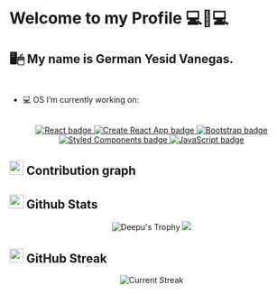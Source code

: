 # Welcome to my Profile 💻💚💻 

## 🖥️🖱 My name is German Yesid Vanegas. </br></br>


- 💻 OS  I’m currently working on:</br></br>

<div align="center">
  <a target="_blank" href="https://reactjs.org/">
    <img title="React" alt="React badge" src="https://img.shields.io/badge/18.2.0-React-61DAFB?style&logo=react" />
  </a>
  <a target="_blank" href="https://reactjs.org/">
    <img title="Create React App" alt="Create React App badge" src="https://img.shields.io/badge/18.2.0-Create%20React%20App-09D3AC?style&logo=create-react-app" />
  </a>
  <a target="_blank" href="https://getbootstrap.com/">
    <img title="Bootstrap" alt="Bootstrap badge" src="https://img.shields.io/badge/v.5.1-Bootstrap-7952B3?style&logo=bootstrap" />
  </a>
  <a target="_blank" href="https://styled-components.com/">
    <img title="Styled Components" alt="Styled Components badge" src="https://img.shields.io/badge/5.3.5-Styled%20Components-DB7093?style&logo=styled-components" />
  </a>
  <a target="_blank" href="https://www.javascript.com/">
    <img title="JavaScript" alt="JavaScript badge" src="https://img.shields.io/badge/ES6-JavaScript-FFCA28?style&logo=javascript" />
   </a>
  </div>
  

  ## <img src="https://media2.giphy.com/media/bGgsc5mWoryfgKBx1u/200w.gif?cid=6c09b952uj3ww9dw17k8p1ih39cdctol2m5icxmh7khpl81p&ep=v1_gifs_search&rid=200w.gif&ct=g" width="25" /> <b>Contribution graph</b>
  

## <img src="https://i0.wp.com/codemyui.com/wp-content/uploads/2017/03/hero-section-animation.gif?fit=880%2C440&ssl=1" width="25"> <b>Github Stats</b>

 <div align="center">   
  
![Deepu's Trophy](https://github-profile-trophy.vercel.app/?username=yesid10&theme=algolia&column=4&no-frame=true)
     <img src="https://github-readme-stats.vercel.app/api/top-langs/?username=yesid10&theme=algolia&layout=compact)](https://github.com/yesid10/github-readme-stats"/>
 
  </div>
   
## <img src="https://cdn.dribbble.com/users/3052691/screenshots/6178918/coding.gif" width="25"> <b>GitHub Streak</b> 

<p align="center"> <img alt="Current Streak" src="https://github-readme-streak-stats.herokuapp.com/?user=Villalbad10&theme=dark" /> </p>
